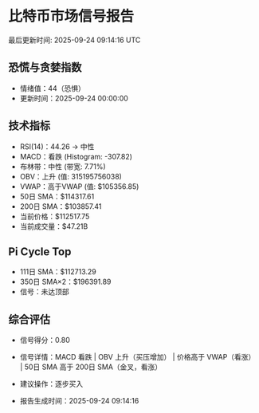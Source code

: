 # 比特币市场信号报告

最后更新时间: 2025-09-24 09:14:16 UTC

## 恐慌与贪婪指数
- 情绪值：44（恐惧）
- 更新时间：2025-09-24 00:00:00

## 技术指标
- RSI(14)：44.26 → 中性
- MACD：看跌 (Histogram: -307.82)
- 布林带：中性 (带宽: 7.71%)
- OBV：上升 (值: 315195756038)
- VWAP：高于VWAP (值: $105356.85)
- 50日 SMA：$114317.61
- 200日 SMA：$103857.41
- 当前价格：$112517.75
- 当前成交量：$47.21B

## Pi Cycle Top
- 111日 SMA：$112713.29
- 350日 SMA×2：$196391.89
- 信号：未达顶部

## 综合评估
- 信号得分：0.80
- 信号详情：MACD 看跌 | OBV 上升（买压增加） | 价格高于 VWAP（看涨） | 50日 SMA 高于 200日 SMA（金叉，看涨）
- 建议操作：逐步买入

- 报告生成时间：2025-09-24 09:14:16